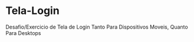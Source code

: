 # Tela-Login
 Desafio/Exercicio de Tela de Login Tanto Para Dispositivos Moveis, Quanto Para Desktops
